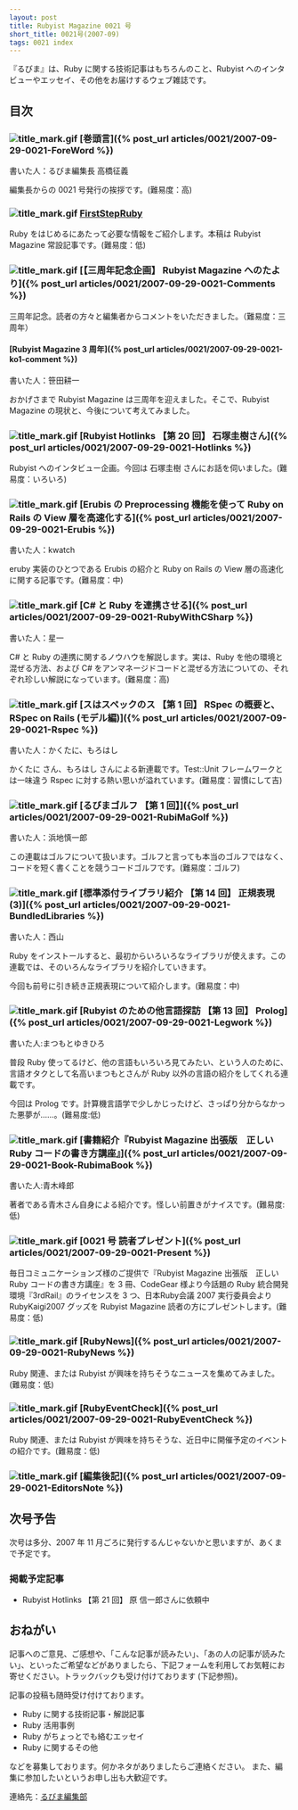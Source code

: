 ```yaml
---
layout: post
title: Rubyist Magazine 0021 号
short_title: 0021号(2007-09)
tags: 0021 index
---
```



『るびま』は、Ruby に関する技術記事はもちろんのこと、Rubyist へのインタビューやエッセイ、その他をお届けするウェブ雑誌です。

## 目次

### ![title_mark.gif]({{site.baseurl}}/images/title_mark.gif) [巻頭言]({% post_url articles/0021/2007-09-29-0021-ForeWord %})

書いた人：るびま編集長 高橋征義

編集長からの 0021 号発行の挨拶です。(難易度：高)

### ![title_mark.gif]({{site.baseurl}}/images/title_mark.gif) [FirstStepRuby](https://github.com/rubima/rubima/blob/master/first_step_ruby/first-step-ruby-2.0.md)

Ruby をはじめるにあたって必要な情報をご紹介します。本稿は Rubyist Magazine 常設記事です。(難易度：低)

### ![title_mark.gif]({{site.baseurl}}/images/title_mark.gif) [【三周年記念企画】 Rubyist Magazine へのたより]({% post_url articles/0021/2007-09-29-0021-Comments %})

三周年記念。読者の方々と編集者からコメントをいただきました。（難易度：三周年）

#### [Rubyist Magazine 3 周年]({% post_url articles/0021/2007-09-29-0021-ko1-comment %})

書いた人：笹田耕一

おかげさまで Rubyist Magazine は三周年を迎えました。そこで、Rubyist Magazine の現状と、今後について考えてみました。

### ![title_mark.gif]({{site.baseurl}}/images/title_mark.gif) [Rubyist Hotlinks 【第 20 回】 石塚圭樹さん]({% post_url articles/0021/2007-09-29-0021-Hotlinks %})

Rubyist へのインタビュー企画。今回は 石塚圭樹 さんにお話を伺いました。(難易度：いろいろ)

### ![title_mark.gif]({{site.baseurl}}/images/title_mark.gif) [Erubis の Preprocessing 機能を使って Ruby on Rails の View 層を高速化する]({% post_url articles/0021/2007-09-29-0021-Erubis %})

書いた人：kwatch

eruby 実装のひとつである Erubis の紹介と Ruby on Rails の View 層の高速化に関する記事です。(難易度：中)

### ![title_mark.gif]({{site.baseurl}}/images/title_mark.gif) [C# と Ruby を連携させる]({% post_url articles/0021/2007-09-29-0021-RubyWithCSharp %})

書いた人：星一

C# と Ruby の連携に関するノウハウを解説します。実は、Ruby を他の環境と混ぜる方法、および C# をアンマネージドコードと混ぜる方法についての、それぞれ珍しい解説になっています。(難易度：高)

### ![title_mark.gif]({{site.baseurl}}/images/title_mark.gif) [スはスペックのス 【第 1 回】 RSpec の概要と、RSpec on Rails (モデル編)]({% post_url articles/0021/2007-09-29-0021-Rspec %})

書いた人：かくたに、もろはし

かくたに さん、もろはし さんによる新連載です。Test::Unit フレームワークとは一味違う Rspec に対する熱い思いが溢れています。(難易度：習慣にして吉)

### ![title_mark.gif]({{site.baseurl}}/images/title_mark.gif) [るびまゴルフ 【第 1 回】]({% post_url articles/0021/2007-09-29-0021-RubiMaGolf %})

書いた人：浜地慎一郎

この連載はゴルフについて扱います。ゴルフと言っても本当のゴルフではなく、コードを短く書くことを競うコードゴルフです。(難易度：ゴルフ)

### ![title_mark.gif]({{site.baseurl}}/images/title_mark.gif) [標準添付ライブラリ紹介 【第 14 回】 正規表現 (3)]({% post_url articles/0021/2007-09-29-0021-BundledLibraries %})

書いた人：西山

Ruby をインストールすると、最初からいろいろなライブラリが使えます。この連載では、そのいろんなライブラリを紹介していきます。

今回も前号に引き続き正規表現について紹介します。(難易度：中)

### ![title_mark.gif]({{site.baseurl}}/images/title_mark.gif) [Rubyist のための他言語探訪 【第 13 回】 Prolog]({% post_url articles/0021/2007-09-29-0021-Legwork %})

書いた人:まつもとゆきひろ

普段 Ruby 使ってるけど、他の言語もいろいろ見てみたい、という人のために、言語オタクとして名高いまつもとさんが Ruby 以外の言語の紹介をしてくれる連載です。

今回は Prolog です。計算機言語学で少しかじったけど、さっぱり分からなかった悪夢が……。(難易度:低)

### ![title_mark.gif]({{site.baseurl}}/images/title_mark.gif) [書籍紹介『Rubyist Magazine 出張版　正しい Ruby コードの書き方講座』]({% post_url articles/0021/2007-09-29-0021-Book-RubimaBook %})

書いた人:青木峰郎

著者である青木さん自身による紹介です。怪しい前置きがナイスです。(難易度:低)

### ![title_mark.gif]({{site.baseurl}}/images/title_mark.gif) [0021 号 読者プレゼント]({% post_url articles/0021/2007-09-29-0021-Present %})

毎日コミュニケーションズ様のご提供で『Rubyist Magazine 出張版　正しい Ruby コードの書き方講座』を 3 冊、CodeGear 様より今話題の Ruby 統合開発環境『3rdRail』のライセンスを 3 つ、日本Ruby会議 2007 実行委員会より RubyKaigi2007 グッズを Rubyist Magazine 読者の方にプレゼントします。(難易度：低)

### ![title_mark.gif]({{site.baseurl}}/images/title_mark.gif) [RubyNews]({% post_url articles/0021/2007-09-29-0021-RubyNews %})

Ruby 関連、または Rubyist が興味を持ちそうなニュースを集めてみました。(難易度：低)

### ![title_mark.gif]({{site.baseurl}}/images/title_mark.gif) [RubyEventCheck]({% post_url articles/0021/2007-09-29-0021-RubyEventCheck %})

Ruby 関連、または Rubyist が興味を持ちそうな、近日中に開催予定のイベントの紹介です。(難易度：低)

### ![title_mark.gif]({{site.baseurl}}/images/title_mark.gif) [編集後記]({% post_url articles/0021/2007-09-29-0021-EditorsNote %})

## 次号予告

次号は多分、2007 年 11 月ごろに発行するんじゃないかと思いますが、あくまで予定です。

### 掲載予定記事

* Rubyist Hotlinks 【第 21 回】  原 信一郎さんに依頼中


## おねがい

記事へのご意見、ご感想や、「こんな記事が読みたい」、「あの人の記事が読みたい」、といったご希望などがありましたら、下記フォームを利用してお気軽にお寄せください。トラックバックも受け付けております (下記参照)。

記事の投稿も随時受け付けております。

* Ruby に関する技術記事・解説記事
* Ruby 活用事例
* Ruby がちょっとでも絡むエッセイ
* Ruby に関するその他


などを募集しております。何かネタがありましたらご連絡ください。
また、編集に参加したいというお申し出も大歓迎です。

連絡先：[るびま編集部](mailto:magazine@ruby-no-kai.org)


